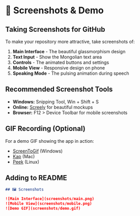# 📸 Screenshots & Demo

## Taking Screenshots for GitHub

To make your repository more attractive, take screenshots of:

1. **Main Interface** - The beautiful glassmorphism design
2. **Text Input** - Show the Mongolian text area
3. **Controls** - The animated buttons and settings
4. **Mobile View** - Responsive design on phone
5. **Speaking Mode** - The pulsing animation during speech

## Recommended Screenshot Tools

- **Windows:** Snipping Tool, Win + Shift + S
- **Online:** [Screely](https://screely.com/) for beautiful mockups
- **Browser:** F12 > Device Toolbar for mobile screenshots

## GIF Recording (Optional)

For a demo GIF showing the app in action:

- [ScreenToGif](https://www.screentogif.com/) (Windows)
- [Kap](https://getkap.co/) (Mac)
- [Peek](https://github.com/phw/peek) (Linux)

## Adding to README

```markdown
## 🖼️ Screenshots

![Main Interface](screenshots/main.png)
![Mobile View](screenshots/mobile.png)
![Demo GIF](screenshots/demo.gif)
```
